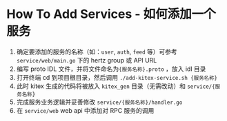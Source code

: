 # How To Add Services - 如何添加一个服务

1. 确定要添加的服务的名称（如：`user`, `auth`, `feed` 等）可参考 `service/web/main.go` 下的 hertz group 或 API URL
2. 编写 proto IDL 文件，并将文件命名为`{服务名称}.proto` ，放入 idl 目录
3. 打开终端 cd 到项目根目录，然后调用 `./add-kitex-service.sh {服务名称}`
4. 此时 kitex 生成的代码将被放入 `kitex_gen` 目录（无需改动）和 `service/{服务名称}`
5. 完成服务业务逻辑并妥善修改 `service/{服务名称}/handler.go`
6. 在 `service/web` web api 中添加对 RPC 服务的调用